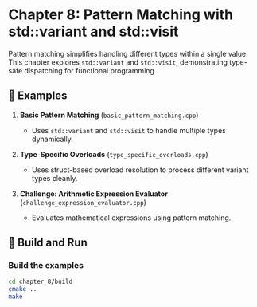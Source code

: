 # Chapter 8: Pattern Matching with std::variant and std::visit

Pattern matching simplifies handling different types within a single value. This chapter explores `std::variant` and `std::visit`, demonstrating type-safe dispatching for functional programming.

## 🚀 Examples

1. **Basic Pattern Matching** (`basic_pattern_matching.cpp`)
    - Uses `std::variant` and `std::visit` to handle multiple types dynamically.

2. **Type-Specific Overloads** (`type_specific_overloads.cpp`)
    - Uses struct-based overload resolution to process different variant types cleanly.

3. **Challenge: Arithmetic Expression Evaluator** (`challenge_expression_evaluator.cpp`)
    - Evaluates mathematical expressions using pattern matching.

## 🔧 Build and Run

### Build the examples
```sh
cd chapter_8/build
cmake ..
make